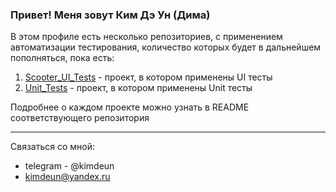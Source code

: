 ### Привет! Меня зовут Ким Дэ Ун (Дима)

В этом профиле есть несколько репозиториев, с применением автоматизации тестирования, количество которых будет в дальнейшем пополняться, пока есть:
1. [Scooter_UI_Tests](https://github.com/kimdeun/Scooter_UI_Tests) - проект, в котором применены UI тесты
2. [Unit_Tests](https://github.com/kimdeun/Unit_Tests) - проект, в котором применены Unit тесты

Подробнее о каждом проекте можно узнать в README соответствующего репозитория

---
Связаться со мной:
* telegram - @kimdeun 
* kimdeun@yandex.ru

